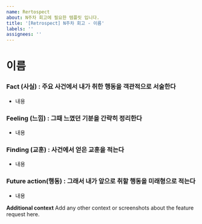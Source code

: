 ```yaml
---
name: Rertospect
about: N주차 회고에 필요한 템플릿 입니다.
title: '[Retrospect] N주차 회고 - 이름'
labels: ''
assignees: ''
---
```


# 이름

### Fact (사실) : 주요 사건에서 내가 취한 행동을 객관적으로 서술한다

- 내용

### Feeling (느낌) : 그때 느꼈던 기분을 간략히 정리한다

- 내용

### Finding (교훈) : 사건에서 얻은 교훈을 적는다

- 내용

### Future action(행동) : 그래서 내가 앞으로 취할 행동을 미래형으로 적는다

- 내용

**Additional context**
Add any other context or screenshots about the feature request here.
